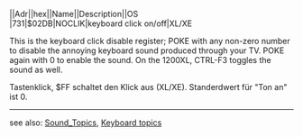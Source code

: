 ||Adr||hex||Name||Description||OS  
|731|$02DB|NOCLIK|keyboard click on/off|XL/XE  
  
This is the keyboard click disable register; POKE with any non-zero number to disable the annoying keyboard sound produced through your TV. POKE again with 0 to enable the sound. On the 1200XL, CTRL-F3 toggles the sound as well.  
  
  
Tastenklick, $FF schaltet den Klick aus (XL/XE). Standerdwert für "Ton an" ist 0.  
  
---
see also: [Sound_Topics](../Sound_Topics/index.md), [Keyboard topics](../Keyboard_topics/index.md)  
